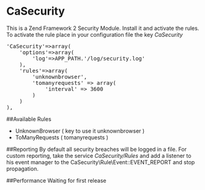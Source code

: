 CaSecurity
===========

This is a Zend Framework 2 Security Module. Install it and activate the rules.
To activate the rule place in your configuration file the key *CaSecurity*

<pre>
'CaSecurity'=>array(
	'options'=>array(
		'log'=>APP_PATH.'/log/security.log'
	),
	'rules'=>array(
    	'unknownbrowser',
    	'tomanyrequests' => array(
			'interval' => 3600
		)
	)
),
</pre>

##Available Rules
+ UnknownBrowser ( key to use it unknownbrowser )
+ ToManyRequests ( tomanyrequests )

##Reporting
By default all security breaches will be logged in a file. For custom reporting, take the service *CaSecurity/Rules*
and add a listener to his event manager to the CaSecurity\Rule\Event::EVENT_REPORT and stop propagation.

##Performance
Waiting for first release